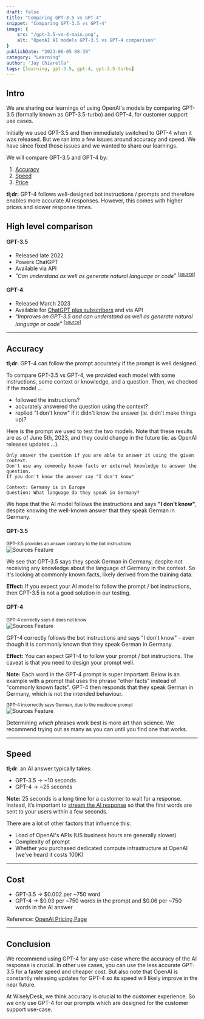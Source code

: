 ```yaml
---
draft: false
title: "Comparing GPT-3.5 vs GPT-4"
snippet: "Comparing GPT-3.5 vs GPT-4"
image: {
    src: "/gpt-3.5-vs-4-main.png",
    alt: "OpenAI AI models GPT-3.5 vs GPT-4 comparison"
}
publishDate: "2023-06-05 08:39"
category: "Learning"
author: "Jay Chiarella"
tags: [learning, gpt-3.5, gpt-4, gpt-3.5-turbo]
---
```


## Intro 

We are sharing our learnings of using OpenAI's models by comparing GPT-3.5 (formally known as GPT-3.5-turbo) and GPT-4, for customer support use cases. 

Initially we used GPT-3.5 and then immediately switched to GPT-4 when it was released. But we ran into a few issues around accuracy and speed. We have since fixed those issues and we wanted to share our learnings.

We will compare GPT-3.5 and GPT-4 by:
1. [Accuracy](#accuracy)  
2. [Speed](#speed) 
3. [Price](#price)

<strong>tl;dr:</strong> GPT-4 follows well-designed bot instructions / prompts and therefore enables more accurate AI responses. However, this comes with higher prices and slower response times. 

## High level comparison

#### GPT-3.5

- Released late 2022
- Powers ChatGPT 
- Available via API
- <q><i>Can understand as well as generate natural language or code</i></q> <sup>\[<a target="_blank" href="https://platform.openai.com/docs/models/overview">source</a>\]</sup>

#### GPT-4

- Released March 2023
- Available for <a target="_blank" href="https://openai.com/blog/chatgpt-plus">ChatGPT plus subscribers</a> and via API
- <q><i>Improves on GPT-3.5 and can understand as well as generate natural language or code</i></q> <sup>\[<a target="_blank" href="https://platform.openai.com/docs/models/overview">source</a>\]</sup>

<hr>

## Accuracy

**tl;dr:** GPT-4 can follow the prompt accurately if the prompt is well designed.

To compare GPT-3.5 vs GPT-4, we provided each model with some instructions, some context or knowledge, and a question. Then, we checked if the model ...
* followed the instructions?
* accurately answered the question using the context?
* replied "I don't know" if it didn't know the answer (ie. didn't make things up)?

Here is the prompt we used to test the two models. Note that these results are as of June 5th, 2023, and they could change in the future (ie. as OpenAI releases updates ...).

```
Only answer the question if you are able to answer it using the given context.
Don't use any commonly known facts or external knowledge to answer the question.
If you don't know the answer say "I don't know"

Context: Germany is in Europe
Question: What language do they speak in Germany?
```

We hope that the AI model follows the instructions and says **"I don't know"**, despite knowing the well-known answer that they speak German in Germany. 

#### GPT-3.5

<div class="text-center">
<sup >GPT-3.5 provides an answer contrary to the bot instructions</sup>
</div>
<img src="/gpt-3.5-answer.png" alt="Sources Feature" class="mb-1 rounded mt-0">

We see that GPT-3.5 says they speak German in Germany, despite not receiving any knowledge about the language of Germany in the context. So it's looking at commonly known facts, likely derived from the training data. 

**Effect:** If you expect your AI model to follow the prompt / bot instructions, then GPT-3.5 is not a good solution in our testing. 

#### GPT-4

<div class="text-center">
<sup >GPT-4 correctly says it does not know</sup>
</div>
<img src="/gpt-4-answer.png" alt="Sources Feature" class="mb-1 rounded mt-0">

GPT-4 correctly follows the bot instructions and says "I don't know" - even though it is commonly known that they speak German in Germany.

**Effect:** You can expect GPT-4 to follow your prompt / bot instructions. The caveat is that you need to design your prompt well.

**Note:** Each word in the GPT-4 prompt is super important. Below is an example with a prompt that uses the phrase "other facts" instead of "commonly known facts". GPT-4 then responds that they speak German in Germany, which is not the intended behaviour.

<div class="text-center">
<sup >GPT-4 incorrectly says German, due to the mediocre prompt</sup>
</div>
<img src="/gpt-4-alt.png" alt="Sources Feature" class="mb-1 rounded mt-0">

Determining *which* phrases work best is more art than science. We recommend trying out as many as you can until you find one that works.

<hr>

## Speed

**tl;dr**: an AI answer typically takes:

* GPT-3.5 -> ~10 seconds
* GPT-4 -> ~25 seconds

**Note:** 25 seconds is a long time for a customer to wait for a response. Instead, it’s important to <a target="_blank" href="https://platform.openai.com/docs/api-reference/chat/create#chat/create-stream">stream the AI response</a> so that the first words are sent to your users within a few seconds.

There are a lot of other factors that influence this:
* Load of OpenAI's APIs (US business hours are generally slower)
* Complexity of prompt
* Whether you purchased dedicated compute infrastructure at OpenAI (we’ve heard it costs 100K)

<hr>

## Cost

- GPT-3.5 -> $0.002 per ~750 word
- GPT-4 -> $0.03 per ~750 words in the prompt and $0.06 per ~750 words in the AI answer

Reference: <a target="_blank" href="https://openai.com/pricing">OpenAI Pricing Page</a>

<hr>

## Conclusion

We recommend using GPT-4 for any use-case where the accuracy of the AI response is crucial. In other use cases, you can use the less accurate GPT-3.5 for a faster speed and cheaper cost. But also note that OpenAI is constantly releasing updates for GPT-4 so its speed will likely improve in the near future.

At WiselyDesk, we think accuracy is crucial to the customer experience. So we only use GPT-4 for our prompts which are designed for the customer support use-case. 
